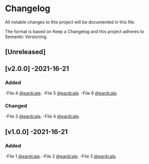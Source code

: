 # Changelog
All notable changes to this project will be documented in this file.

The format is based on Keep a Changelog and this project adheres to Semantic Versioning.

## [Unreleased]

## [v2.0.0] -2021-16-21
### Added
-File 4 [@eardcale](https://github.com/eardcale).
-File 5 [@eardcale](https://github.com/eardcale).
-File 6 [@eardcale](https://github.com/eardcale).

### Changed
-File 3 [@eardcale](https://github.com/eardcale).
-File 4 [@eardcale](https://github.com/eardcale).

## [v1.0.0] -2021-16-21
### Added
-File 1 [@eardcale](https://github.com/eardcale).
-File 2 [@eardcale](https://github.com/eardcale).
-File 3 [@eardcale](https://github.com/eardcale).
